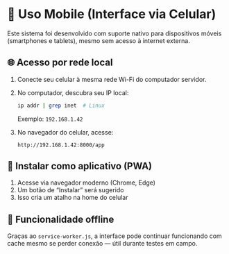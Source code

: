 # 📱 Uso Mobile (Interface via Celular)

Este sistema foi desenvolvido com suporte nativo para dispositivos móveis (smartphones e tablets), mesmo sem acesso à internet externa.

## 🌐 Acesso por rede local

1. Conecte seu celular à mesma rede Wi-Fi do computador servidor.
2. No computador, descubra seu IP local:
   ```bash
   ip addr | grep inet  # Linux
   ```
   Exemplo: `192.168.1.42`

3. No navegador do celular, acesse:
   ```
   http://192.168.1.42:8000/app
   ```

## 📲 Instalar como aplicativo (PWA)

1. Acesse via navegador moderno (Chrome, Edge)
2. Um botão de “Instalar” será sugerido
3. Isso cria um atalho na home do celular

## 🔁 Funcionalidade offline

Graças ao `service-worker.js`, a interface pode continuar funcionando com cache mesmo se perder conexão — útil durante testes em campo.